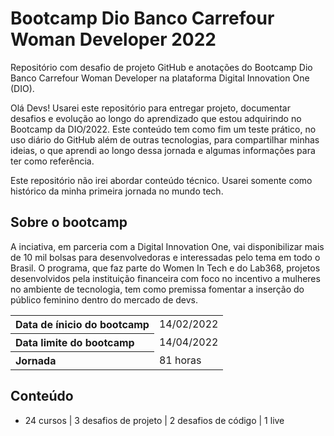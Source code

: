 # Bootcamp Dio Banco Carrefour Woman Developer 2022
Repositório com desafio de projeto GitHub e anotações do Bootcamp Dio Banco Carrefour Woman Developer na plataforma Digital Innovation One (DIO).

Olá Devs! Usarei este repositório para entregar projeto, documentar desafios e evolução ao longo do aprendizado que estou adquirindo no Bootcamp da DIO/2022. Este conteúdo tem como fim um teste prático, no uso diário do GitHub além de outras tecnologias, para compartilhar minhas ideias, o que aprendi ao longo dessa jornada e algumas informações para ter como referência.

Este repositório não irei abordar conteúdo técnico. Usarei somente como histórico da minha primeira jornada no mundo tech.

## Sobre o bootcamp
A inciativa, em parceria com a Digital Innovation One, vai disponibilizar mais de 10 mil bolsas para desenvolvedoras e interessadas pelo tema em todo o Brasil. O programa, que faz parte do Women In Tech e do Lab368, projetos desenvolvidos pela instituição financeira com foco no incentivo a mulheres no ambiente de tecnologia, tem como premissa fomentar a inserção do público feminino dentro do mercado de devs.


<!----------------------------------------------- Tabela Datas -->
<table>
  <tr>
    <th align="left">Data de ínicio do bootcamp</th>
    <td>14/02/2022</td>
  </tr>
  <tr>
    <th align="left">Data limite do bootcamp</th>
    <td>14/04/2022</td>
  </tr>
    <tr>
    <th align="left">Jornada</th>
    <td>81 horas</td>
  </tr>
</table>
<!---------------------------------------------------------------->

## Conteúdo

* 24 cursos | 3 desafios de projeto | 2 desafios de código | 1 live
